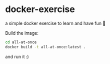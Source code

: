 # docker-exercise
a simple docker exercise to learn and have fun 🥳

Build the image: 

```bash
cd all-at-once
docker build -t all-at-once:latest .
```
and run it :)
